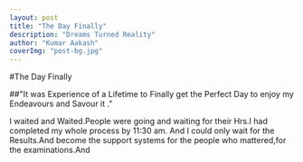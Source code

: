 ```yaml
---
layout: post 
title: "The Day Finally"
description: "Dreams Turned Reality"
author: "Kumar Aakash"
coverImg: "post-bg.jpg"
---
```


#The Day Finally

##"It was Experience of a Lifetime to Finally get the Perfect Day to enjoy my Endeavours and Savour it ."

I waited and Waited.People were going and waiting for their Hrs.I had completed my whole process by 11:30 am. And I could only wait for the Results.And become the support systems for the people who mattered,for the examinations.And 